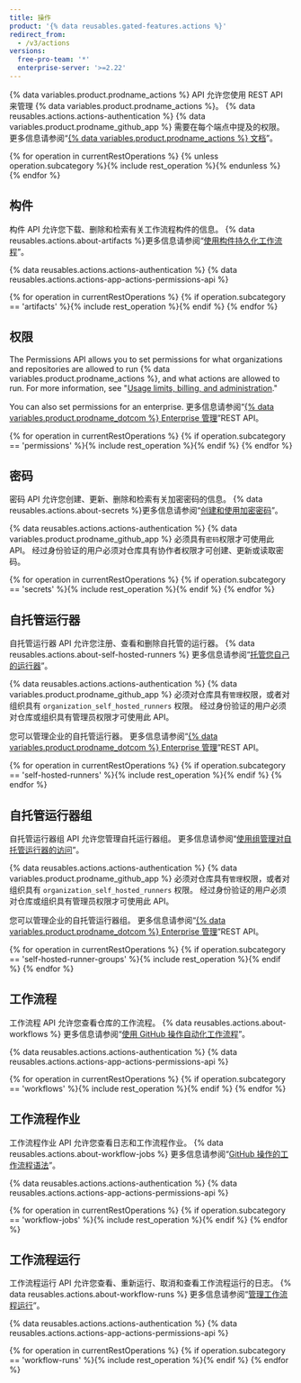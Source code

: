 ```yaml
---
title: 操作
product: '{% data reusables.gated-features.actions %}'
redirect_from:
  - /v3/actions
versions:
  free-pro-team: '*'
  enterprise-server: '>=2.22'
---
```


{% data variables.product.prodname_actions %} API 允许您使用 REST API 来管理 {% data variables.product.prodname_actions %}。 {% data reusables.actions.actions-authentication %} {% data variables.product.prodname_github_app %} 需要在每个端点中提及的权限。 更多信息请参阅“[{% data variables.product.prodname_actions %} 文档](/actions)”。

{% for operation in currentRestOperations %}
  {% unless operation.subcategory %}{% include rest_operation %}{% endunless %}
{% endfor %}

## 构件

构件 API 允许您下载、删除和检索有关工作流程构件的信息。 {% data reusables.actions.about-artifacts %}更多信息请参阅“[使用构件持久化工作流程](/actions/automating-your-workflow-with-github-actions/persisting-workflow-data-using-artifacts)”。

{% data reusables.actions.actions-authentication %} {% data reusables.actions.actions-app-actions-permissions-api %}

{% for operation in currentRestOperations %}
  {% if operation.subcategory == 'artifacts' %}{% include rest_operation %}{% endif %}
{% endfor %}

## 权限

The Permissions API allows you to set permissions for what organizations and repositories are allowed to run {% data variables.product.prodname_actions %}, and what actions are allowed to run. For more information, see "[Usage limits, billing, and administration](/actions/reference/usage-limits-billing-and-administration#disabling-or-limiting-github-actions-for-your-repository-or-organization)."

You can also set permissions for an enterprise. 更多信息请参阅“[{% data variables.product.prodname_dotcom %} Enterprise 管理](/rest/reference/enterprise-admin#github-actions)”REST API。

{% for operation in currentRestOperations %}
  {% if operation.subcategory == 'permissions' %}{% include rest_operation %}{% endif %}
{% endfor %}

## 密码

密码 API 允许您创建、更新、删除和检索有关加密密码的信息。 {% data reusables.actions.about-secrets %}更多信息请参阅“[创建和使用加密密码](/actions/automating-your-workflow-with-github-actions/creating-and-using-encrypted-secrets)”。

{% data reusables.actions.actions-authentication %} {% data variables.product.prodname_github_app %} 必须具有`密码`权限才可使用此 API。 经过身份验证的用户必须对仓库具有协作者权限才可创建、更新或读取密码。

{% for operation in currentRestOperations %}
  {% if operation.subcategory == 'secrets' %}{% include rest_operation %}{% endif %}
{% endfor %}

## 自托管运行器

自托管运行器 API 允许您注册、查看和删除自托管的运行器。 {% data reusables.actions.about-self-hosted-runners %} 更多信息请参阅“[托管您自己的运行器](/actions/hosting-your-own-runners)”。

{% data reusables.actions.actions-authentication %} {% data variables.product.prodname_github_app %} 必须对仓库具有`管理`权限，或者对组织具有 `organization_self_hosted_runners` 权限。 经过身份验证的用户必须对仓库或组织具有管理员权限才可使用此 API。

您可以管理企业的自托管运行器。 更多信息请参阅“[{% data variables.product.prodname_dotcom %} Enterprise 管理](/rest/reference/enterprise-admin#github-actions)”REST API。

{% for operation in currentRestOperations %}
  {% if operation.subcategory == 'self-hosted-runners' %}{% include rest_operation %}{% endif %}
{% endfor %}

## 自托管运行器组

自托管运行器组 API 允许您管理自托运行器组。 更多信息请参阅“[使用组管理对自托管运行器的访问](/actions/hosting-your-own-runners/managing-access-to-self-hosted-runners-using-groups)”。

{% data reusables.actions.actions-authentication %} {% data variables.product.prodname_github_app %} 必须对仓库具有`管理`权限，或者对组织具有 `organization_self_hosted_runners` 权限。 经过身份验证的用户必须对仓库或组织具有管理员权限才可使用此 API。

您可以管理企业的自托管运行器组。 更多信息请参阅“[{% data variables.product.prodname_dotcom %} Enterprise 管理](/rest/reference/enterprise-admin##github-actions)”REST API。

{% for operation in currentRestOperations %}
  {% if operation.subcategory == 'self-hosted-runner-groups' %}{% include rest_operation %}{% endif %}
{% endfor %}

## 工作流程

工作流程 API 允许您查看仓库的工作流程。 {% data reusables.actions.about-workflows %} 更多信息请参阅“[使用 GitHub 操作自动化工作流程](/actions/automating-your-workflow-with-github-actions)”。

{% data reusables.actions.actions-authentication %} {% data reusables.actions.actions-app-actions-permissions-api %}

{% for operation in currentRestOperations %}
  {% if operation.subcategory == 'workflows' %}{% include rest_operation %}{% endif %}
{% endfor %}

## 工作流程作业

工作流程作业 API 允许您查看日志和工作流程作业。 {% data reusables.actions.about-workflow-jobs %} 更多信息请参阅“[GitHub 操作的工作流程语法](/actions/automating-your-workflow-with-github-actions/workflow-syntax-for-github-actions)”。

{% data reusables.actions.actions-authentication %} {% data reusables.actions.actions-app-actions-permissions-api %}

{% for operation in currentRestOperations %}
  {% if operation.subcategory == 'workflow-jobs' %}{% include rest_operation %}{% endif %}
{% endfor %}

## 工作流程运行

工作流程运行 API 允许您查看、重新运行、取消和查看工作流程运行的日志。 {% data reusables.actions.about-workflow-runs %} 更多信息请参阅“[管理工作流程运行](/actions/automating-your-workflow-with-github-actions/managing-a-workflow-run)”。

{% data reusables.actions.actions-authentication %} {% data reusables.actions.actions-app-actions-permissions-api %}

{% for operation in currentRestOperations %}
  {% if operation.subcategory == 'workflow-runs' %}{% include rest_operation %}{% endif %}
{% endfor %}
